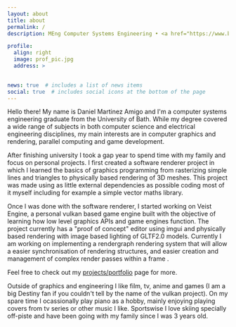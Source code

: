 ```yaml
---
layout: about
title: about
permalink: /
description: MEng Computer Systems Engineering • <a href="https://www.bath.ac.uk/" target="_blank">University of Bath</a>.

profile:
  align: right
  image: prof_pic.jpg
  address: >
    

news: true  # includes a list of news items
social: true  # includes social icons at the bottom of the page
---
```


Hello there! My name is Daniel Martinez Amigo and I'm a computer systems engineering graduate from the University of Bath. While my degree covered a wide range of subjects in both computer science and electrical engineering disciplines, my main interests are in computer graphics and rendering, parallel computing and game development.

After finishing university I took a gap year to spend time with my family and focus on personal projects. I first created a software renderer project in which I learned the basics of graphics programming from rasterizing simple lines and triangles to physically based rendering of 3D meshes. This project was made using as little external dependencies as possible coding most of it myself including for example a simple vector maths library. 

Once I was done with the software renderer, I started working on Veist Engine, a personal vulkan based game engine built with the objective of learning how low level graphics APIs and game engines function. The project currently has a "proof of concept" editor using imgui and physically based rendering with image based lighting of GLTF2.0 models. Currently I am working on implementing a rendergraph rendering system that will allow a easier synchronisation of rendering structures, and easier creation and management of complex render passes within a frame .

 Feel free to check out my <a href="{{ '/projects/' | relative_url }}" target="_blank">projects/portfolio</a> page for more.

Outside of graphics and engineering I like film, tv, anime and games (I am a big Destiny fan if you couldn't tell by the name of the vulkan project). On my spare time I ocassionally play piano as a hobby, mainly enjoying playing covers from tv series or other music I like. Sportswise I love skiing specially off-piste and have been going with my family since I was 3 years old.
